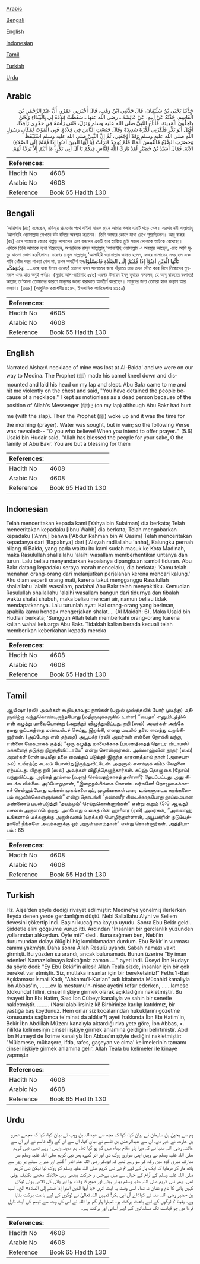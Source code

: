 [Arabic](#arabic)

[Bengali](#bengali)

[English](#english)

[Indonesian](#indonesian)

[Tamil](#tamil)

[Turkish](#turkish)

[Urdu](#urdu)

## Arabic


<div dir="rtl" lang="ar" style={{fontSize:'larger',backgroundColor:'#f8f9fa',padding:20}}>
حَدَّثَنَا يَحْيَى بْنُ سُلَيْمَانَ، قَالَ حَدَّثَنِي ابْنُ وَهْبٍ، قَالَ أَخْبَرَنِي عَمْرٌو، أَنَّ عَبْدَ الرَّحْمَنِ بْنَ الْقَاسِمِ، حَدَّثَهُ عَنْ أَبِيهِ، عَنْ عَائِشَةَ ـ رضى الله عنها ـ سَقَطَتْ قِلاَدَةٌ لِي بِالْبَيْدَاءِ وَنَحْنُ دَاخِلُونَ الْمَدِينَةَ، فَأَنَاخَ النَّبِيُّ صلى الله عليه وسلم وَنَزَلَ، فَثَنَى رَأْسَهُ فِي حَجْرِي رَاقِدًا، أَقْبَلَ أَبُو بَكْرٍ فَلَكَزَنِي لَكْزَةً شَدِيدَةً وَقَالَ حَبَسْتِ النَّاسَ فِي قِلاَدَةٍ‏.‏ فَبِي الْمَوْتُ لِمَكَانِ رَسُولِ اللَّهِ صلى الله عليه وسلم وَقَدْ أَوْجَعَنِي، ثُمَّ إِنَّ النَّبِيَّ صلى الله عليه وسلم اسْتَيْقَظَ وَحَضَرَتِ الصُّبْحُ فَالْتُمِسَ الْمَاءُ فَلَمْ يُوجَدْ فَنَزَلَتْ ‏(‏يَا أَيُّهَا الَّذِينَ آمَنُوا إِذَا قُمْتُمْ إِلَى الصَّلاَةِ‏)‏ الآيَةَ‏.‏ فَقَالَ أُسَيْدُ بْنُ حُضَيْرٍ لَقَدْ بَارَكَ اللَّهُ لِلنَّاسِ فِيكُمْ يَا آلَ أَبِي بَكْرٍ، مَا أَنْتُمْ إِلاَّ بَرَكَةٌ لَهُمْ‏.‏
</div>
<div style={{backgroundColor:'#f8f9fa',padding:20, marginBottom: 10}}><table> <thead> <tr> <th>References:</th> <th></th> </tr> </thead> <tbody><tr><td>Hadith No</td><td>4608</td></tr><tr><td>Arabic No</td><td>4608</td></tr><tr><td>Reference</td><td>Book 65 Hadith 130</td></tr></tbody></table></div>

## Bengali


<div dir="ltr" lang="bn" style={{fontSize:'larger',backgroundColor:'#f8f9fa',padding:20}}>
‘আয়িশাহ (রাঃ) বলেছেন, মদিনা্য় প্রবেশের পথে বাইদা নামক স্থানে আমার গলার হারটি পড়ে গেল। এরপর নবী সাল্লাল্লাহু ‘আলাইহি ওয়াসাল্লাম সেখানে উট বসিয়ে অবস্থান করলেন। তিনি আমার কোলে মাথা রেখে শুয়েছিলেন। আবূ বাকর (রাঃ) এসে আমাকে জোরে থাপ্পড় লাগালেন এবং বললেন একটি হার হারিয়ে তুমি সকল লোককে আটকে রেখেছো। এদিকে তিনি আমাকে ব্যথা দিয়েছেন, অপরদিকে রাসূল সাল্লাল্লাহু ‘আলাইহি ওয়াসাল্লাম এ অবস্থায় আছেন, এতে আমি মৃত্যু যাতনা ভোগ করছিলাম। তারপর রাসূল সাল্লাল্লাহু ‘আলাইহি ওয়াসাল্লাম জাগ্রত হলেন, ফজর সালাতের সময় হল এবং পানি খোঁজ করে পাওয়া গেল না, তখন অবতীর্ণ হলঃيٓٓأَيُّهَا الَّذِيْنَ اٰمَنُوْآ إِذَا قُمْتُمْ إِلَى الصَّلَاةِ فَاغسْلُوْا وَجُوْهكُم .....ওহে যারা ঈমান এনেছ! তোমরা যখন সালাতের জন্য দাঁড়াতে চাও তখন ধৌত করে নিবে নিজেদের মুখমন্ডল এবং হাত কনুই পর্যন্ত। (সূরাহ আল-মায়িদাহ ৫/৬) এরপর উসায়দ ইবনু হুযায়র বললেন, হে আবূ বাকরের বংশধর! আল্লাহ তা‘আলা তোমাদের কারণে মানুষের জন্যে বারাকাত অবতীর্ণ করেছেন। মানুষের জন্য তোমরা হলে কল্যাণ আর কল্যাণ। [৩৩৪] (আধুনিক প্রকাশনীঃ ৪২৪৭, ইসলামিক ফাউন্ডেশনঃ ৪২৫০)
</div>
<div style={{backgroundColor:'#f8f9fa',padding:20, marginBottom: 10}}><table> <thead> <tr> <th>References:</th> <th></th> </tr> </thead> <tbody><tr><td>Hadith No</td><td>4608</td></tr><tr><td>Arabic No</td><td>4608</td></tr><tr><td>Reference</td><td>Book 65 Hadith 130</td></tr></tbody></table></div>

## English


<div dir="ltr" lang="en" style={{fontSize:'larger',backgroundColor:'#f8f9fa',padding:20}}>
Narrated Aisha:A necklace of mine was lost at Al-Baida' and we were on our way to Medina. The Prophet (ﷺ) made his camel kneel down and dismounted and laid his head on my lap and slept. Abu Bakr came to me and hit me violently on the chest and said, "You have detained the people because of a necklace." I kept as motionless as a dead person because of the position of Allah's Messenger (ﷺ) ; (on my lap) although Abu Bakr had hurt me (with the slap). Then the Prophet (ﷺ) woke up and it was the time for the morning (prayer). Water was sought, but in vain; so the following Verse was revealed:-- "O you who believe! When you intend to offer prayer.." (5.6) Usaid bin Hudair said, "Allah has blessed the people for your sake, O the family of Abu Bakr. You are but a blessing for them
</div>
<div style={{backgroundColor:'#f8f9fa',padding:20, marginBottom: 10}}><table> <thead> <tr> <th>References:</th> <th></th> </tr> </thead> <tbody><tr><td>Hadith No</td><td>4608</td></tr><tr><td>Arabic No</td><td>4608</td></tr><tr><td>Reference</td><td>Book 65 Hadith 130</td></tr></tbody></table></div>

## Indonesian


<div dir="ltr" lang="id" style={{fontSize:'larger',backgroundColor:'#f8f9fa',padding:20}}>
Telah menceritakan kepada kami [Yahya bin Sulaiman] dia berkata; Telah menceritakan kepadaku [Ibnu Wahb] dia berkata; Telah mengabarkan kepadaku ['Amru] bahwa ['Abdur Rahman bin Al Qasim] Telah menceritakan kepadanya dari [Bapaknya] dari ['Aisyah radliallahu 'anha], Kalungku pernah hilang di Baida, yang pada waktu itu kami sudah masuk ke Kota Madinah, maka Rasulullah shallallahu 'alaihi wasallam memberhentikan untanya dan turun. Lalu beliau menyandarkan kepalanya dipangkuan sambil tiduran. Abu Bakr datang kepadaku seraya marah mencelaku, dia berkata; 'Kamu telah menahan orang-orang dari melanjutkan perjalanan kerena mencari kalung.' Aku diam seperti orang mati, karena takut mengganggu Rasulullah shallallahu 'alaihi wasallam, padahal Abu Bakr telah menyakitiku. Kemudian Rasulullah shallallahu 'alaihi wasallam bangun dari tidurnya dan tibalah waktu shalat shubuh, maka beliau mencari air, namun beliau tidak mendapatkannya. Lalu turunlah ayat: Hai orang-orang yang beriman, apabila kamu hendak mengerjakan shalat…. (Al Maidah: 6). Maka Usaid bin Hudlair berkata; 'Sungguh Allah telah memberkahi orang-orang karena kalian wahai keluarga Abu Bakr. Tidaklah kalian berada kecuali telah memberikan keberkahan kepada mereka
</div>
<div style={{backgroundColor:'#f8f9fa',padding:20, marginBottom: 10}}><table> <thead> <tr> <th>References:</th> <th></th> </tr> </thead> <tbody><tr><td>Hadith No</td><td>4608</td></tr><tr><td>Arabic No</td><td>4608</td></tr><tr><td>Reference</td><td>Book 65 Hadith 130</td></tr></tbody></table></div>

## Tamil


<div dir="ltr" lang="ta" style={{fontSize:'larger',backgroundColor:'#f8f9fa',padding:20}}>
ஆயிஷா (ரலி) அவர்கள் கூறியதாவது: நாங்கள் (பனுல் முஸ்த்தலிக் போர் முடிந்து) மதீனாவிற்கு வந்துகொண்டிருந்தபோது (மதீனாவுக்கருகில் உள்ள) “பைதா' எனுமிடத்தில் என் கழுத்து மாலையொன்று (அறுந்து) விழுந்துவிட்டது. நபி (ஸல்) அவர்கள் அங்கே தமது ஒட்டகத்தை மண்டியிடச் செய்து, இறங்கி, எனது மடியில் தலை வைத்து உறங்கினார்கள். (அப்போது என் தந்தை) அபூபக்ர் (ரலி) அவர்கள் என்னை நோக்கி வந்து, என்னை வேகமாகக் குத்தி, “ஒரு கழுத்து மாலைக்காக (பயணத்தைத் தொடர விடாமல்) மக்களைத் தடுத்து நிறுத்திவிட்டாயே” என்று சொன்னார்கள். அல்லாஹ்வின் தூதர் (ஸல்) அவர்கள் (என் மடிமீது தலை வைத்துப் படுத்து) இருந்த காரணத்தால் நான் (அசையாமல்) உயிரற்(ற சடலம் போன்)றுஇருந்துவிட்டேன். அதனால் எனக்குக் கடும் வேதனை ஏற்பட்டது. பிறகு நபி (ஸல்) அவர்கள் விழித்தெழுந்தார்கள். சுப்ஹ் தொழுகை (நேரம்) வந்துவிட்டது. அங்கத் தூய்மை (உளூ) செய்வதற்காகத் தண்ணீர் தேடப்பட்டது. அது கிடைக்க வில்லை. அப்போதுதான், “இறைநம்பிக்கை கொண்டவர்களே! தொழுகைக்காகச் செல்லும்போது உங்கள் முகங்களையும், முழங்கைகள்வரை உங்களுடைய கரங்களையும் கழுவிக்கொள்ளுங்கள்” என்று தொடங்கி “தண்ணீர் கிடைக்காதபோது தூய்மையான மண்ணைப் பயன்படுத்தி “தயம்மும்' செய்துகொள்ளுங்கள்” என்று கூறும் (5:6 ஆவது) வசனம் அருளப்பெற்றது. அப்போது உசைத் பின் ஹுளைர் (ரலி) அவர்கள், “அல்லாஹ் உங்களால் மக்களுக்கு அருள்வளம் (பரக்கத்) பொழிந்துள்ளான், அபூபக்ரின் குடும்பத்தாரே! நீங்களே அவர்களுக்கு ஓர் அருள்வளம்தான்” என்று சொன்னார்கள். அத்தியாயம் : 65
</div>
<div style={{backgroundColor:'#f8f9fa',padding:20, marginBottom: 10}}><table> <thead> <tr> <th>References:</th> <th></th> </tr> </thead> <tbody><tr><td>Hadith No</td><td>4608</td></tr><tr><td>Arabic No</td><td>4608</td></tr><tr><td>Reference</td><td>Book 65 Hadith 130</td></tr></tbody></table></div>

## Turkish


<div dir="ltr" lang="tr" style={{fontSize:'larger',backgroundColor:'#f8f9fa',padding:20}}>
Hz. Aişe'den şöyle dediği rivayet edilmiştir: Medine'ye yönelmiş ilerlerken Beyda denen yerde gerdanlığım düştü. Nebi Sallallahu Alyhi ve Sellem devesini çökertip indi. Başını kucağıma koyup uyudu. Sonra Ebu Bekir geldi. Şiddetle elini göğsüme vurup itti. Ardından "İnsanları bir gerclanlık yüzünden yollarından alıkoydun. Öyle mi?" dedi. Buna rağmen ben, Nebi'in durumundan dolayı ölügibi hiç kımıldamadan durdum. Ebu Bekir'in vurması canımı yakm/ştı. Daha sonra Allah Resulü uyandı. Sabah namazı vakit girmişti. Bu yüzden su arandı, ancak bulunamadı. Bunun üzerine "Ey iman edenler! Namaz kılmaya kalktığınlz zaman ... " ayeti indi. Üseyd İbn Hudayr da şöyle dedi: "Ey Ebu Bekir'in ailesi! Allah Teala sizde, insanlar için bir çok bereket var etmiştir. Siz, mutlaka insanlar için bir bereketsiniz!" Fethu'l-Bari Açıklaması: İsmail Kadı, "Ahkamu'l-Kur'an" adlı kitabında Mücahid kanalıyla İbn Abbas'ın, .......ev la mestumu'n-nisae ayetini tefsır ederken, ......lamese (dokundu) fiilini, cinsel ilişkiye girmek olarak açıkladığını nakletmiştir. Bu rivayeti İbn Ebı Hatim, Saıd İbn Cübeyr kanalıyla ve sahıh bir senetle nakletmiştir. ........ (Nasıl alabilirsiniz ki! Birbirinize karılıp katıldmız, bir yastığa baş koydunuz. Hem onlar siz kocalarından hukukIarını gözetme konusunda sağlamca te'minat da aldılar?) ayeti hakkında İbn Ebı Hatim'in, Bekir İbn Abdiilah Müzenı kanalıyla aktardığı riva yete göre, İbn Abbas, •. )'ilifda kelimesinin cinsel ilişkiye girmek anlamına geldiğini belirtmiştir. Abd İbn Humeyd de İkrime kanalıyla İbn Abbas'ın şöyle dediğini nakletmiştir: "Mülamese, mübaşere, ifda, rafes, gaşeyan ve cima' kelimelerinin tamamı cinsel ilişkiye girmek anlamına gelir. Allah Teala bu kelimeler ile kinaye yapmıştır
</div>
<div style={{backgroundColor:'#f8f9fa',padding:20, marginBottom: 10}}><table> <thead> <tr> <th>References:</th> <th></th> </tr> </thead> <tbody><tr><td>Hadith No</td><td>4608</td></tr><tr><td>Arabic No</td><td>4608</td></tr><tr><td>Reference</td><td>Book 65 Hadith 130</td></tr></tbody></table></div>

## Urdu


<div dir="rtl" lang="ur" style={{fontSize:'larger',backgroundColor:'#f8f9fa',padding:20}}>
ہم سے یحییٰ بن سلیمان نے بیان کیا، کہا کہ مجھ سے عبداللہ بن وہب نے بیان کیا، کہا کہ مجھے عمرو بن حارث نے خبر دی، ان سے عبدالرحمٰن بن قاسم نے بیان کیا، ان سے ان کے والد قاسم نے اور ان سے عائشہ رضی اللہ عنہا نے کہ میرا ہار مقام بیداء میں گم ہو گیا تھا۔ ہم مدینہ واپس آ رہے تھے، نبی کریم صلی اللہ علیہ وسلم نے وہیں اپنی سواری روک دی اور اتر گئے، پھر نبی کریم صلی اللہ علیہ وسلم سر مبارک میری گود میں رکھ کر سو رہے تھے کہ ابوبکر رضی اللہ عنہ اندر آ گئے اور میرے سینے پر زور سے ہاتھ مار کر فرمایا کہ ایک ہار کے لیے تم نے نبی کریم صلی اللہ علیہ وسلم کو روک لیا لیکن نبی کریم صلی اللہ علیہ وسلم کے آرام کے خیال سے میں بےحس و حرکت بیٹھی رہی حالانکہ مجھے تکلیف ہوئی تھی۔ پھر نبی کریم صلی اللہ علیہ وسلم بیدار ہوئے اور صبح کا وقت ہوا اور پانی کی تلاش ہوئی لیکن کہیں پانی کا نام و نشان نہ تھا۔ اسی وقت یہ آیت اتری «يا أيها الذين آمنوا إذا قمتم إلى الصلاة‏» الخ۔ اسید بن حضیر رضی اللہ عنہ نے کہا: اے آل ابی بکر! تمہیں اللہ تعالیٰ نے لوگوں کے لیے باعث برکت بنایا ہے۔ یقیناً تم لوگوں کے لیے باعث برکت ہو۔ تمہارا ہار گم ہوا اللہ نے اس کی وجہ سے تیمم کی آیت نازل فرما دی جو قیامت تک مسلمانوں کے لیے آسانی اور برکت ہے۔
</div>
<div style={{backgroundColor:'#f8f9fa',padding:20, marginBottom: 10}}><table> <thead> <tr> <th>References:</th> <th></th> </tr> </thead> <tbody><tr><td>Hadith No</td><td>4608</td></tr><tr><td>Arabic No</td><td>4608</td></tr><tr><td>Reference</td><td>Book 65 Hadith 130</td></tr></tbody></table></div>